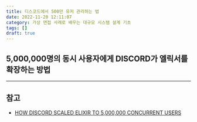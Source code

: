 ```yaml
---
title: 디스코드에서 500만 유저 관리하는 법
date: 2022-11-20 12:11:07
category: 가상 면접 사례로 배우는 대규모 시스템 설계 기초
tags: []
draft: true
---
```


## 5,000,000명의 동시 사용자에게 DISCORD가 엘릭서를 확장하는 방법

---

## 참고

- [HOW DISCORD SCALED ELIXIR TO 5,000,000 CONCURRENT USERS](https://discord.com/blog/how-discord-scaled-elixir-to-5-000-000-concurrent-users)
